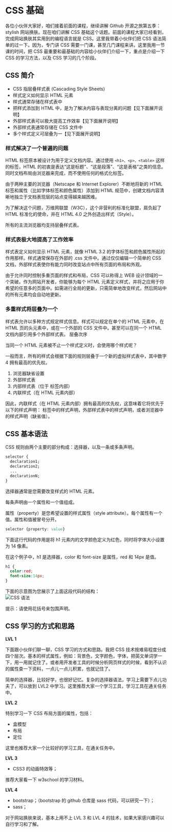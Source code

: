# CSS 基础

各位小伙伴大家好，咱们接着前面的课程，继续讲解 Github 开源之旅第五季：stylish 网站换肤。现在咱们讲解 CSS 基础这个话题。前面的课程大家已经看到，完成网站换肤其实用到的编程语言就是 CSS。这里我带着小伙伴们把 CSS 语法简单的过一下。因为，专门讲 CSS 需要一门课，甚至几门课程来讲。这里我用一节课的时间，把 CSS 最重要和最基础的内容给小伙伴们介绍一下，重点是介绍一下 CSS 的学习方法，以及 CSS 学习的几个阶段。

## CSS 简介

- CSS 指层叠样式表 (Cascading Style Sheets)  
- 样式定义如何显示 HTML 元素  
- 样式通常存储在样式表中  
- 把样式添加到 HTML 中，是为了解决内容与表现分离的问题【见下面展开说明】  
- 外部样式表可以极大提高工作效率【见下面展开说明】   
- 外部样式表通常存储在 CSS 文件中  
- 多个样式定义可层叠为一【见下面展开说明】  

### 样式解决了一个普遍的问题

HTML 标签原本被设计为用于定义文档内容。通过使用 `<h1>、<p>、<table>` 这样的标签，HTML 的初衷是表达“这是标题”、“这是段落”、“这是表格”之类的信息。同时文档布局由浏览器来完成，而不使用任何的格式化标签。

由于两种主要的浏览器（Netscape 和 Internet Explorer）不断地将新的 HTML 标签和属性（比如字体标签和颜色属性）添加到 HTML 规范中，创建文档内容清晰地独立于文档表现层的站点变得越来越困难。

为了解决这个问题，万维网联盟（W3C），这个非营利的标准化联盟，肩负起了 HTML 标准化的使命，并在 HTML 4.0 之外创造出样式（Style）。

所有的主流浏览器均支持层叠样式表。

### 样式表极大地提高了工作效率

样式表定义如何显示 HTML 元素，就像 HTML 3.2 的字体标签和颜色属性所起的作用那样。样式通常保存在外部的 .css 文件中。通过仅仅编辑一个简单的 CSS 文档，外部样式表使你有能力同时改变站点中所有页面的布局和外观。

由于允许同时控制多重页面的样式和布局，CSS 可以称得上 WEB 设计领域的一个突破。作为网站开发者，你能够为每个 HTML 元素定义样式，并将之应用于你希望的任意多的页面中。如需进行全局的更新，只需简单地改变样式，然后网站中的所有元素均会自动地更新。

### 多重样式将层叠为一个

样式表允许以多种方式规定样式信息。样式可以规定在单个的 HTML 元素中，在 HTML 页的头元素中，或在一个外部的 CSS 文件中。甚至可以在同一个 HTML 文档内部引用多个外部样式表。
层叠次序

当同一个 HTML 元素被不止一个样式定义时，会使用哪个样式呢？

一般而言，所有的样式会根据下面的规则层叠于一个新的虚拟样式表中，其中数字 4 拥有最高的优先权。

1. 浏览器缺省设置
2. 外部样式表
3. 内部样式表（位于 <head> 标签内部）
4. 内联样式（在 HTML 元素内部）

因此，内联样式（在 HTML 元素内部）拥有最高的优先权，这意味着它将优先于以下的样式声明：<head> 标签中的样式声明，外部样式表中的样式声明，或者浏览器中的样式声明（缺省值）。

## CSS 基本语法

CSS 规则由两个主要的部分构成：选择器，以及一条或多条声明。

```css
selector {
  declaration1; 
  declaration2; 
  ... 
  declarationN;
}
```

选择器通常是您需要改变样式的 HTML 元素。

每条声明由一个属性和一个值组成。

属性（property）是您希望设置的样式属性（style attribute）。每个属性有一个值。属性和值被冒号分开。

```css
selector {property: value}
```

下面这行代码的作用是将 h1 元素内的文字颜色定义为红色，同时将字体大小设置为 14 像素。

在这个例子中，h1 是选择器，color 和 font-size 是属性，red 和 14px 是值。

```css
h1 {
  color:red;
  font-size:14px;
}
```

下面的示意图为您展示了上面这段代码的结构：  
![CSS 语法](http://www.w3school.com.cn/i/ct_css_selector.gif)

提示：请使用花括号来包围声明。

## CSS 学习的方式和思路

**LVL 1**

下面跟小伙伴们聊一聊，CSS 学习的方式和思路。我把 CSS 技术按难易程度分成四个层次。基本的样式属性，例如：背景色，文字颜色，字体，把英文单词学一下，用一用就记住了。或者用开发者工具的时候分析网页样式的时候，看到不认识的属性查一下资料，一点儿一点儿积累，也就记住了。

简单的选择器，比较好学，也很好记忆。复杂的选择器语法，学习上需要下点儿功夫了，可以放到 LVL2 中学习。这里推荐大家一个学习工具，学习工具在通关任务中。

**LVL 2**

特别学习一下 CSS 布局方面的属性，包括：

- 盒模型
- 布局
- 定位

这里也推荐大家一个比较好的学习工具，在通关任务中。

**LVL 3**

- CSS3 的动画特效等；

推荐大家看一下 w3school 的学习材料。  

**LVL 4**

- bootstrap；（bootstrap 的 github 仓库是 sass 代码，可以研究一下）；
- sass；

对于网站换肤来说，基本上用不上 LVL 3 和 LVL 4 的技术，如果大家感兴趣可以自行学习和了解。
